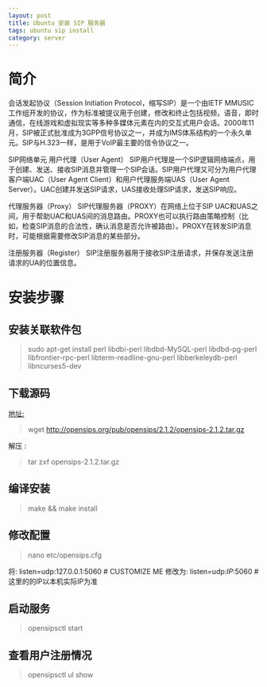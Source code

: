 ```yaml
---
layout: post
title: Ubuntu 安装 SIP 服务器
tags: ubuntu sip install
category: server
---
```



# 简介
会话发起协议（Session Initiation Protocol，缩写SIP）是一个由IETF MMUSIC工作组开发的协议，作为标准被提议用于创建，修改和终止包括视频，语音，即时通信，在线游戏和虚拟现实等多种多媒体元素在内的交互式用户会话。2000年11月，SIP被正式批准成为3GPP信号协议之一，并成为IMS体系结构的一个永久单元。SIP与H.323一样，是用于VoIP最主要的信令协议之一。

SIP网络单元
用户代理（User Agent）
SIP用户代理是一个SIP逻辑网络端点，用于创建、发送、接收SIP消息并管理一个SIP会话。SIP用户代理又可分为用户代理客户端UAC（User Agent Client）和用户代理服务端UAS（User Agent Server）。UAC创建并发送SIP请求，UAS接收处理SIP请求，发送SIP响应。

代理服务器（Proxy）
SIP代理服务器（PROXY）在网络上位于SIP UAC和UAS之间，用于帮助UAC和UAS间的消息路由。PROXY也可以执行路由策略控制（比如，检查SIP消息的合法性，确认消息是否允许被路由）。PROXY在转发SIP消息时，可能根据需要修改SIP消息的某些部分。

注册服务器（Register）
SIP注册服务器用于接收SIP注册请求，并保存发送注册请求的UA的位置信息。


#   安装步骤

## 安装关联软件包

>sudo apt-get install perl libdbi-perl libdbd-MySQL-perl libdbd-pg-perl libfrontier-rpc-perl libterm-readline-gnu-perl libberkeleydb-perl libncurses5-dev

## 下载源码
[地址:](http://opensips.org/pub/opensips/)

>wget http://opensips.org/pub/opensips/2.1.2/opensips-2.1.2.tar.gz

解压 :

>tar zxf opensips-2.1.2.tar.gz

## 编译安装

>make && make install

## 修改配置

>nano etc/opensips.cfg

将: listen=udp:127.0.0.1:5060   # CUSTOMIZE ME
修改为: listen=udp:*IP*:5060   #这里的的IP以本机实际IP为准

## 启动服务
>opensipsctl start

## 查看用户注册情况
>opensipsctl ul show

